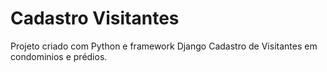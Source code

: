 # Cadastro Visitantes

 Projeto criado com Python e framework Django
 Cadastro de Visitantes em condominios e prédios.

